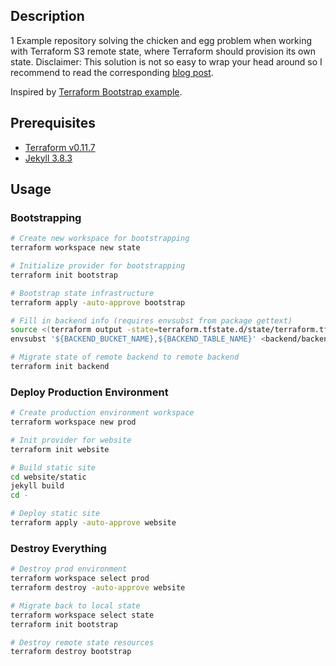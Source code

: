 ## Description
1
Example repository solving the chicken and egg problem when working with Terraform S3 remote state, where Terraform should provision its own state.
Disclaimer: This solution is not so easy to wrap your head around so I recommend to read the corresponding [blog post](https://dev.to/frosnerd/continuous-delivery-on-aws-with-terraform-and-travis-ci-3914).

Inspired by [Terraform Bootstrap example](https://github.com/monterail/terraform-bootstrap-example).

## Prerequisites

- [Terraform v0.11.7](https://www.terraform.io/intro/getting-started/install.html)
- [Jekyll 3.8.3](https://jekyllrb.com/docs/installation/)

## Usage

### Bootstrapping


```bash
# Create new workspace for bootstrapping
terraform workspace new state

# Initialize provider for bootstrapping
terraform init bootstrap

# Bootstrap state infrastructure
terraform apply -auto-approve bootstrap

# Fill in backend info (requires envsubst from package gettext)
source <(terraform output -state=terraform.tfstate.d/state/terraform.tfstate | tr -d " " | sed -e 's/^/export /')
envsubst '${BACKEND_BUCKET_NAME},${BACKEND_TABLE_NAME}' <backend/backend.tf.tmpl >backend/backend.tf

# Migrate state of remote backend to remote backend
terraform init backend
```

### Deploy Production Environment

```bash
# Create production environment workspace
terraform workspace new prod

# Init provider for website
terraform init website

# Build static site
cd website/static
jekyll build
cd -

# Deploy static site
terraform apply -auto-approve website
```

### Destroy Everything

```bash
# Destroy prod environment
terraform workspace select prod
terraform destroy -auto-approve website

# Migrate back to local state
terraform workspace select state
terraform init bootstrap

# Destroy remote state resources
terraform destroy bootstrap
```